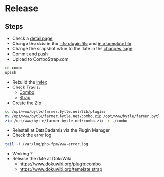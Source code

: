 # Release

## Steps

  * Check a [detail page](http://localhost:81/_detail/strap/strap_heightfixedtopnavbar.png)
  * Change the date in the [info plugin file](../plugin.info.txt) and [info template file](../../../tpl/strap/template.info.txt)
  * Change the snapshot value to the date in the [changes page](http://localhost:81/changes)
  * Commit and push
  * Upload to ComboStrap.com
```bash
cd combo
upssh
```
  * Rebuild the [index](https://combostrap.com/ui/tabs?do=admin&page=searchindex)
  * Check Travis:
    * [Combo](https://travis-ci.org/github/gerardnico/dokuwiki-plugin-webcomponent/branches)
    * [Strap](https://travis-ci.org/github/ComboStrap/dokuwiki-template-strap)
  * Create the Zip
```bash
cd /opt/www/bytle/farmer.bytle.net/lib/plugins
mv /opt/www/bytle/farmer.bytle.net/combo.zip /opt/www/bytle/farmer.bytle.net/combo-date.zip
zip /opt/www/bytle/farmer.bytle.net/combo.zip -r ./combo
```
  * Reinstall at DataCadamia via the Plugin Manager
  * Check the error log
```bash
tail -f /var/log/php-fpm/www-error.log
```
  * Working ?
  * Release the date at DokuWiki
    * https://www.dokuwiki.org/plugin:combo
    * https://www.dokuwiki.org/template:strap

